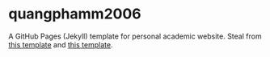 # quangphamm2006

A GitHub Pages (Jekyll) template for personal academic website. Steal from [this template](https://github.com/luost26/academic-homepage/) and [this template](https://thuanz123.github.io/).
